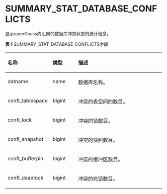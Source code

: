 # SUMMARY\_STAT\_DATABASE\_CONFLICTS<a name="ZH-CN_TOPIC_0245374702"></a>

显示openGauss内汇聚的数据库冲突状态的统计信息。

**表 1**  SUMMARY\_STAT\_DATABASE\_CONFLICTS字段

<a name="zh-cn_topic_0237122598_table1212791117569"></a>
<table><thead align="left"><tr id="zh-cn_topic_0237122598_row919731185614"><th class="cellrowborder" valign="top" width="22.78%" id="mcps1.2.4.1.1"><p id="zh-cn_topic_0237122598_p16197121165612"><a name="zh-cn_topic_0237122598_p16197121165612"></a><a name="zh-cn_topic_0237122598_p16197121165612"></a><strong id="zh-cn_topic_0237122598_b819791112560"><a name="zh-cn_topic_0237122598_b819791112560"></a><a name="zh-cn_topic_0237122598_b819791112560"></a>名称</strong></p>
</th>
<th class="cellrowborder" valign="top" width="16.869999999999997%" id="mcps1.2.4.1.2"><p id="zh-cn_topic_0237122598_p11197101115568"><a name="zh-cn_topic_0237122598_p11197101115568"></a><a name="zh-cn_topic_0237122598_p11197101115568"></a><strong id="zh-cn_topic_0237122598_b8197171112567"><a name="zh-cn_topic_0237122598_b8197171112567"></a><a name="zh-cn_topic_0237122598_b8197171112567"></a>类型</strong></p>
</th>
<th class="cellrowborder" valign="top" width="60.35%" id="mcps1.2.4.1.3"><p id="zh-cn_topic_0237122598_p1419791110564"><a name="zh-cn_topic_0237122598_p1419791110564"></a><a name="zh-cn_topic_0237122598_p1419791110564"></a><strong id="zh-cn_topic_0237122598_b201978111564"><a name="zh-cn_topic_0237122598_b201978111564"></a><a name="zh-cn_topic_0237122598_b201978111564"></a>描述</strong></p>
</th>
</tr>
</thead>
<tbody><tr id="zh-cn_topic_0237122598_row2197151112562"><td class="cellrowborder" valign="top" width="22.78%" headers="mcps1.2.4.1.1 "><p id="zh-cn_topic_0237122598_p91971011125614"><a name="zh-cn_topic_0237122598_p91971011125614"></a><a name="zh-cn_topic_0237122598_p91971011125614"></a>datname</p>
</td>
<td class="cellrowborder" valign="top" width="16.869999999999997%" headers="mcps1.2.4.1.2 "><p id="zh-cn_topic_0237122598_p1819713117566"><a name="zh-cn_topic_0237122598_p1819713117566"></a><a name="zh-cn_topic_0237122598_p1819713117566"></a>name</p>
</td>
<td class="cellrowborder" valign="top" width="60.35%" headers="mcps1.2.4.1.3 "><p id="zh-cn_topic_0237122598_p1519801185613"><a name="zh-cn_topic_0237122598_p1519801185613"></a><a name="zh-cn_topic_0237122598_p1519801185613"></a>数据库名称。</p>
</td>
</tr>
<tr id="zh-cn_topic_0237122598_row1119801113566"><td class="cellrowborder" valign="top" width="22.78%" headers="mcps1.2.4.1.1 "><p id="zh-cn_topic_0237122598_p919841115619"><a name="zh-cn_topic_0237122598_p919841115619"></a><a name="zh-cn_topic_0237122598_p919841115619"></a>confl_tablespace</p>
</td>
<td class="cellrowborder" valign="top" width="16.869999999999997%" headers="mcps1.2.4.1.2 "><p id="zh-cn_topic_0237122598_p31982119567"><a name="zh-cn_topic_0237122598_p31982119567"></a><a name="zh-cn_topic_0237122598_p31982119567"></a>bigint</p>
</td>
<td class="cellrowborder" valign="top" width="60.35%" headers="mcps1.2.4.1.3 "><p id="zh-cn_topic_0237122598_p9198191185616"><a name="zh-cn_topic_0237122598_p9198191185616"></a><a name="zh-cn_topic_0237122598_p9198191185616"></a>冲突的表空间的数目。</p>
</td>
</tr>
<tr id="zh-cn_topic_0237122598_row19198131117569"><td class="cellrowborder" valign="top" width="22.78%" headers="mcps1.2.4.1.1 "><p id="zh-cn_topic_0237122598_p1519812110562"><a name="zh-cn_topic_0237122598_p1519812110562"></a><a name="zh-cn_topic_0237122598_p1519812110562"></a>confl_lock</p>
</td>
<td class="cellrowborder" valign="top" width="16.869999999999997%" headers="mcps1.2.4.1.2 "><p id="zh-cn_topic_0237122598_p1219881145610"><a name="zh-cn_topic_0237122598_p1219881145610"></a><a name="zh-cn_topic_0237122598_p1219881145610"></a>bigint</p>
</td>
<td class="cellrowborder" valign="top" width="60.35%" headers="mcps1.2.4.1.3 "><p id="zh-cn_topic_0237122598_p91999114563"><a name="zh-cn_topic_0237122598_p91999114563"></a><a name="zh-cn_topic_0237122598_p91999114563"></a>冲突的锁数目。</p>
</td>
</tr>
<tr id="zh-cn_topic_0237122598_row21996115566"><td class="cellrowborder" valign="top" width="22.78%" headers="mcps1.2.4.1.1 "><p id="zh-cn_topic_0237122598_p111998112566"><a name="zh-cn_topic_0237122598_p111998112566"></a><a name="zh-cn_topic_0237122598_p111998112566"></a>confl_snapshot</p>
</td>
<td class="cellrowborder" valign="top" width="16.869999999999997%" headers="mcps1.2.4.1.2 "><p id="zh-cn_topic_0237122598_p2019961135619"><a name="zh-cn_topic_0237122598_p2019961135619"></a><a name="zh-cn_topic_0237122598_p2019961135619"></a>bigint</p>
</td>
<td class="cellrowborder" valign="top" width="60.35%" headers="mcps1.2.4.1.3 "><p id="zh-cn_topic_0237122598_p019971115618"><a name="zh-cn_topic_0237122598_p019971115618"></a><a name="zh-cn_topic_0237122598_p019971115618"></a>冲突的快照数目。</p>
</td>
</tr>
<tr id="zh-cn_topic_0237122598_row161991911175613"><td class="cellrowborder" valign="top" width="22.78%" headers="mcps1.2.4.1.1 "><p id="zh-cn_topic_0237122598_p1719951115613"><a name="zh-cn_topic_0237122598_p1719951115613"></a><a name="zh-cn_topic_0237122598_p1719951115613"></a>confl_bufferpin</p>
</td>
<td class="cellrowborder" valign="top" width="16.869999999999997%" headers="mcps1.2.4.1.2 "><p id="zh-cn_topic_0237122598_p52001611185618"><a name="zh-cn_topic_0237122598_p52001611185618"></a><a name="zh-cn_topic_0237122598_p52001611185618"></a>bigint</p>
</td>
<td class="cellrowborder" valign="top" width="60.35%" headers="mcps1.2.4.1.3 "><p id="zh-cn_topic_0237122598_p1120012114566"><a name="zh-cn_topic_0237122598_p1120012114566"></a><a name="zh-cn_topic_0237122598_p1120012114566"></a>冲突的缓冲区数目。</p>
</td>
</tr>
<tr id="zh-cn_topic_0237122598_row4200611175619"><td class="cellrowborder" valign="top" width="22.78%" headers="mcps1.2.4.1.1 "><p id="zh-cn_topic_0237122598_p7200711125612"><a name="zh-cn_topic_0237122598_p7200711125612"></a><a name="zh-cn_topic_0237122598_p7200711125612"></a>confl_deadlock</p>
</td>
<td class="cellrowborder" valign="top" width="16.869999999999997%" headers="mcps1.2.4.1.2 "><p id="zh-cn_topic_0237122598_p620017110564"><a name="zh-cn_topic_0237122598_p620017110564"></a><a name="zh-cn_topic_0237122598_p620017110564"></a>bigint</p>
</td>
<td class="cellrowborder" valign="top" width="60.35%" headers="mcps1.2.4.1.3 "><p id="zh-cn_topic_0237122598_p9200111175614"><a name="zh-cn_topic_0237122598_p9200111175614"></a><a name="zh-cn_topic_0237122598_p9200111175614"></a>冲突的死锁数目。</p>
</td>
</tr>
</tbody>
</table>

